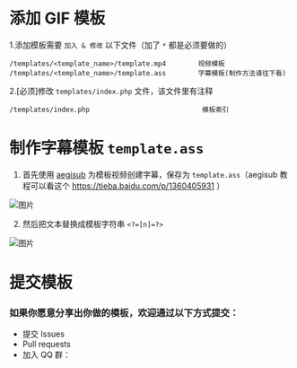# 添加 GIF 模板
1.添加模板需要 `加入 & 修改` 以下文件（加了 `*` 都是必须要做的）
```
/templates/<template_name>/template.mp4        视频模板
/templates/<template_name>/template.ass        字幕模板(制作方法请往下看)
```


2.[必须]修改 `templates/index.php` 文件，该文件里有注释
```
/templates/index.php                            模板索引
```

# 制作字幕模板 `template.ass`
1. 首先使用 [aegisub](http://rj.baidu.com/soft/detail/17278.html) 为模板视频创建字幕，保存为 `template.ass`（aegisub 教程可以看这个 https://tieba.baidu.com/p/1360405931 ）

![图片](https://dn-coding-net-production-pp.qbox.me/56a213df-9ff7-41e0-9b6c-96b1f0fe2cb6.png)

2. 然后把文本替换成模板字符串 `<?=[n]=?>`

![图片](https://i.loli.net/2018/04/02/5ac1fb7ec0102.png)

# 提交模板
### 如果你愿意分享出你做的模板，欢迎通过以下方式提交：
- 提交 Issues
- Pull requests
- 加入 QQ 群：